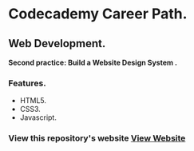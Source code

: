 # Codecademy Career Path. 
## Web Development. 

**Second practice: Build a Website Design System .**


### Features.

* HTML5.
* CSS3.
* Javascript.


### View this repository's website [View Website](https://codecademymydev.github.io/companyhomepage/)
